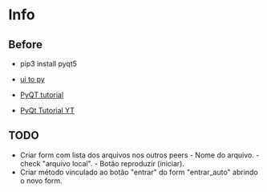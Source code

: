 # Info

## Before

- pip3 install pyqt5

- [ui to py](https://stackoverflow.com/questions/43028904/converting-ui-to-py-with-python-3-6-on-pyqt5)

- [PyQT tutorial](https://wiki.python.org.br/TutorialPyQt)

- [PyQt Tutorial YT](https://www.youtube.com/watch?v=z33vwdHrAFM)

## TODO

- Criar form com lista dos arquivos nos outros peers
		- Nome do arquivo.
		- check "arquivo local".
		- Botão reproduzir (iniciar).
- Criar método vinculado ao botão "entrar" do form "entrar_auto" abrindo o novo form.